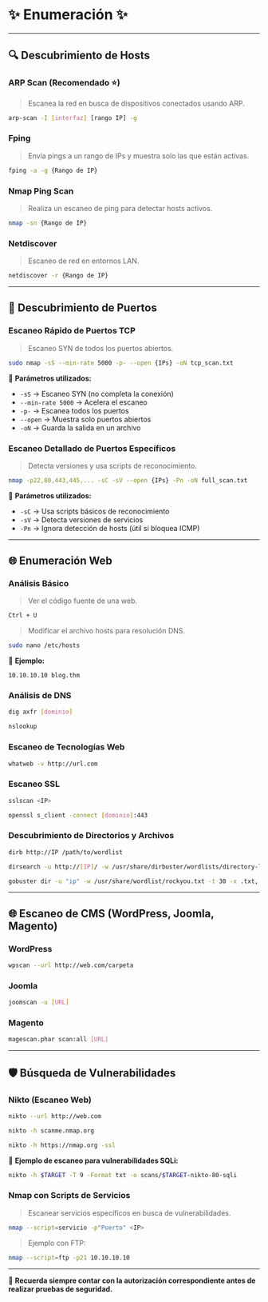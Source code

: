 # ✨ Enumeración ✨
---

## 🔍 Descubrimiento de Hosts

### **ARP Scan** (Recomendado ⭐)

> Escanea la red en busca de dispositivos conectados usando ARP.

```bash
arp-scan -I [interfaz] [rango IP] -g
```

### **Fping**

> Envía pings a un rango de IPs y muestra solo las que están activas.

```bash
fping -a -g {Rango de IP}
```

### **Nmap Ping Scan**

> Realiza un escaneo de ping para detectar hosts activos.

```bash
nmap -sn {Rango de IP}
```

### **Netdiscover**

> Escaneo de red en entornos LAN.

```bash
netdiscover -r {Rango de IP}
```

---

## 🔮 Descubrimiento de Puertos

### **Escaneo Rápido de Puertos TCP**

> Escaneo SYN de todos los puertos abiertos.

```bash
sudo nmap -sS --min-rate 5000 -p- --open {IPs} -oN tcp_scan.txt
```

📌 **Parámetros utilizados:**
- `-sS` → Escaneo SYN (no completa la conexión)
- `--min-rate 5000` → Acelera el escaneo
- `-p-` → Escanea todos los puertos
- `--open` → Muestra solo puertos abiertos
- `-oN` → Guarda la salida en un archivo

### **Escaneo Detallado de Puertos Específicos**

> Detecta versiones y usa scripts de reconocimiento.

```bash
nmap -p22,80,443,445,... -sC -sV --open {IPs} -Pn -oN full_scan.txt
```

📌 **Parámetros utilizados:**
- `-sC` → Usa scripts básicos de reconocimiento
- `-sV` → Detecta versiones de servicios
- `-Pn` → Ignora detección de hosts (útil si bloquea ICMP)

---

## 🌐 Enumeración Web

### **Análisis Básico**

> Ver el código fuente de una web.

```bash
Ctrl + U
```

> Modificar el archivo hosts para resolución DNS.

```bash
sudo nano /etc/hosts
```

📌 **Ejemplo:**
```
10.10.10.10 blog.thm
```

### **Análisis de DNS**

```bash
dig axfr [dominio]
```
```bash
nslookup
```

### **Escaneo de Tecnologías Web**

```bash
whatweb -v http://url.com
```

### **Escaneo SSL**

```bash
sslscan <IP>
```
```bash
openssl s_client -connect [dominio]:443
```

### **Descubrimiento de Directorios y Archivos**

```bash
dirb http://IP /path/to/wordlist
```
```bash
dirsearch -u http://[IP]/ -w /usr/share/dirbuster/wordlists/directory-list-2.3-medium.txt -t 150 -e php,txt,html -f
```
```bash
gobuster dir -u "ip" -w /usr/share/wordlist/rockyou.txt -t 30 -x .txt,.php,.js
```

---

## 🌐 Escaneo de CMS (WordPress, Joomla, Magento)

### **WordPress**

```bash
wpscan --url http://web.com/carpeta
```

### **Joomla**

```bash
joomscan -u [URL]
```

### **Magento**

```bash
magescan.phar scan:all [URL]
```

---

## 🛡️ Búsqueda de Vulnerabilidades

### **Nikto (Escaneo Web)**

```bash
nikto --url http://web.com
```

```bash
nikto -h scanme.nmap.org
```

```bash
nikto -h https://nmap.org -ssl
```

📌 **Ejemplo de escaneo para vulnerabilidades SQLi:**

```bash
nikto -h $TARGET -T 9 -Format txt -o scans/$TARGET-nikto-80-sqli
```

### **Nmap con Scripts de Servicios**

> Escanear servicios específicos en busca de vulnerabilidades.

```bash
nmap --script=servicio -p"Puerto" <IP>
```

> Ejemplo con FTP:

```bash
nmap --script=ftp -p21 10.10.10.10
```

---

🔗 **Recuerda siempre contar con la autorización correspondiente antes de realizar pruebas de seguridad.**
